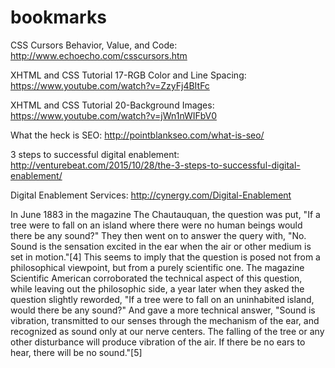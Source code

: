 # bookmarks
CSS Cursors Behavior, Value, and Code: http://www.echoecho.com/csscursors.htm

XHTML and CSS Tutorial 17-RGB Color and Line Spacing: https://www.youtube.com/watch?v=ZzyFj4BItFc

XHTML and CSS Tutorial 20-Background Images: https://www.youtube.com/watch?v=jWn1nWIFbV0

What the heck is SEO: http://pointblankseo.com/what-is-seo/

3 steps to successful digital enablement: http://venturebeat.com/2015/10/28/the-3-steps-to-successful-digital-enablement/

Digital Enablement Services: http://cynergy.com/Digital-Enablement

In June 1883 in the magazine The Chautauquan, the question was put, "If a tree were to fall on an island where there were no human beings would there be any sound?" They then went on to answer the query with, "No. Sound is the sensation excited in the ear when the air or other medium is set in motion."[4] This seems to imply that the question is posed not from a philosophical viewpoint, but from a purely scientific one. The magazine Scientific American corroborated the technical aspect of this question, while leaving out the philosophic side, a year later when they asked the question slightly reworded, "If a tree were to fall on an uninhabited island, would there be any sound?" And gave a more technical answer, "Sound is vibration, transmitted to our senses through the mechanism of the ear, and recognized as sound only at our nerve centers. The falling of the tree or any other disturbance will produce vibration of the air. If there be no ears to hear, there will be no sound."[5]
